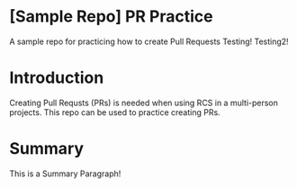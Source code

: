 # [Sample Repo] PR Practice
A sample repo for practicing how to create Pull Requests Testing! Testing2!

# Introduction

Creating Pull Requsts (PRs) is needed when using RCS in a multi-person projects. This repo can be used to practice creating PRs.

# Summary
This is a Summary Paragraph!